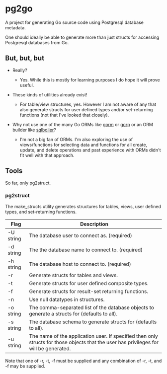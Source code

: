 # pg2go

A project for generating Go source code using Postgresql database metadata.

One should ideally be able to generate more than just structs for accessing
Postgresql databases from Go.

## But, but, but

* Really?

    * Yes. While this is mostly for learning purposes I do hope it will
      prove useful.

* These kinds of utilities already exist!

    * For table/view structures, yes. However I am not aware of any that
      also generate structs for user defined types and/or set-returning
      functions (not that I've looked that closely).

* Why not use one of the many Go ORMs like [gorm](https://github.com/jinzhu/gorm) or
    [gorp](https://github.com/coopernurse/gorp) or an ORM builder like
    [sqlboiler](https://github.com/volatiletech/sqlboiler)?

    * I'm not a big fan of ORMs. I'm also exploring the use of
      views/functions for selecting data and functions for all create,
      update, and delete operations and past experience with ORMs
      didn't fit well with that approach.

## Tools

So far, only pg2struct.

### pg2struct

The make_structs utility generates structures for tables, views, user defined types, and set-returning functions.

  | Flag      | Description                                     |
  | --------- | ----------------------------------------------- |
  | -U string | The database user to connect as. (required)     |
  | -d string | The the database name to connect to. (required) |
  | -h string | The database host to connect to. (required)     |
  | -r        | Generate structs for tables and views.          |
  | -t        | Generate structs for user defined composite types. |
  | -f        | Generate structs for result-set returning functions. |
  | -n        | Use null datatypes in structures.               |
  | -o string | The comma-separated list of the database objects to generate a structs for (defaults to all). |
  | -s string | The database schema to generate structs for (defaults to all). |
  | -u string | The name of the application user. If specified then only structs for those objects that the user has privileges for will be generated. |

Note that one of -r, -t, -f must be supplied and any combination of -r, -t, and -f may be supplied.
